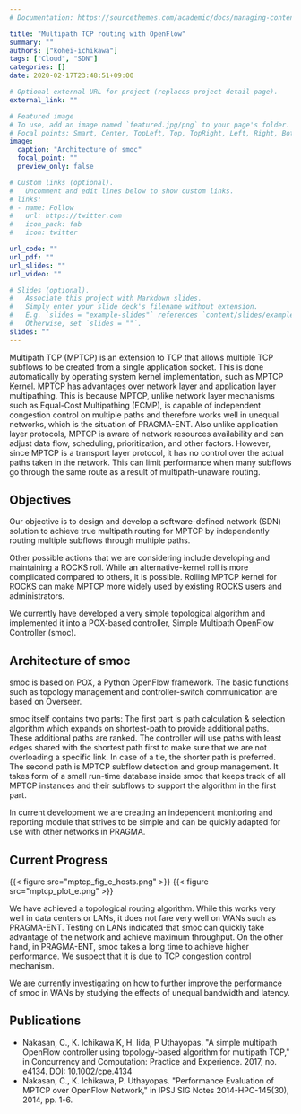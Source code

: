 ```yaml
---
# Documentation: https://sourcethemes.com/academic/docs/managing-content/

title: "Multipath TCP routing with OpenFlow"
summary: ""
authors: ["kohei-ichikawa"]
tags: ["Cloud", "SDN"]
categories: []
date: 2020-02-17T23:48:51+09:00

# Optional external URL for project (replaces project detail page).
external_link: ""

# Featured image
# To use, add an image named `featured.jpg/png` to your page's folder.
# Focal points: Smart, Center, TopLeft, Top, TopRight, Left, Right, BottomLeft, Bottom, BottomRight.
image:
  caption: "Architecture of smoc"
  focal_point: ""
  preview_only: false

# Custom links (optional).
#   Uncomment and edit lines below to show custom links.
# links:
# - name: Follow
#   url: https://twitter.com
#   icon_pack: fab
#   icon: twitter

url_code: ""
url_pdf: ""
url_slides: ""
url_video: ""

# Slides (optional).
#   Associate this project with Markdown slides.
#   Simply enter your slide deck's filename without extension.
#   E.g. `slides = "example-slides"` references `content/slides/example-slides.md`.
#   Otherwise, set `slides = ""`.
slides: ""
---
```


Multipath TCP (MPTCP) is an extension to TCP that allows multiple TCP subflows to be created from a single application socket. This is done automatically by operating system kernel implementation, such as MPTCP Kernel. MPTCP has advantages over network layer and application layer multipathing. This is because MPTCP, unlike network layer mechanisms such as Equal-Cost Multipathing (ECMP), is capable of independent congestion control on multiple paths and therefore works well in unequal networks, which is the situation of PRAGMA-ENT. Also unlike application layer protocols, MPTCP is aware of network resources availability and can adjust data flow, scheduling, prioritization, and other factors. However, since MPTCP is a transport layer protocol, it has no control over the actual paths taken in the network. This can limit performance when many subflows go through the same route as a result of multipath-unaware routing.

## Objectives

Our objective is to design and develop a software-defined network (SDN) solution to achieve true multipath routing for MPTCP by independently routing multiple subflows through multiple paths.

Other possible actions that we are considering include developing and maintaining a ROCKS roll. While an alternative-kernel roll is more complicated compared to others, it is possible. Rolling MPTCP kernel for ROCKS can make MPTCP more widely used by existing ROCKS users and administrators.

We currently have developed a very simple topological algorithm and implemented it into a POX-based controller, Simple Multipath OpenFlow Controller (smoc).

## Architecture of smoc

smoc is based on POX, a Python OpenFlow framework. The basic functions such as topology management and controller-switch communication are based on Overseer.

smoc itself contains two parts: The first part is path calculation & selection algorithm which expands on shortest-path to provide additional paths. These additional paths are ranked. The controller will use paths with least edges shared with the shortest path first to make sure that we are not overloading a specific link. In case of a tie, the shorter path is preferred. The second path is MPTCP subflow detection and group management. It takes form of a small run-time database inside smoc that keeps track of all MPTCP instances and their subflows to support the algorithm in the first part.

In current development we are creating an independent monitoring and reporting module that strives to be simple and can be quickly adapted for use with other networks in PRAGMA.

## Current Progress

{{< figure src="mptcp_fig_e_hosts.png" >}}
{{< figure src="mptcp_plot_e.png" >}}

We have achieved a topological routing algorithm. While this works very well in data centers or LANs, it does not fare very well on WANs such as PRAGMA-ENT. Testing on LANs indicated that smoc can quickly take advantage of the network and achieve maximum throughput. On the other hand, in PRAGMA-ENT, smoc takes a long time to achieve higher performance. We suspect that it is due to TCP congestion control mechanism.

We are currently investigating on how to further improve the performance of smoc in WANs by studying the effects of unequal bandwidth and latency.

## Publications

- Nakasan, C., K. Ichikawa K, H. Iida, P Uthayopas. "A simple multipath OpenFlow controller using topology-based algorithm for multipath TCP," in Concurrency and Computation: Practice and Experience. 2017, no. e4134. DOI: 10.1002/cpe.4134
- Nakasan, C., K. Ichikawa, P. Uthayopas. "Performance Evaluation of MPTCP over OpenFlow Network," in IPSJ SIG Notes 2014-HPC-145(30), 2014, pp. 1-6.


